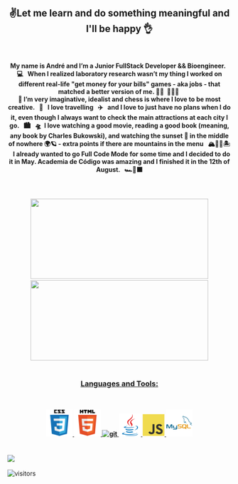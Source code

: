 ### <h2 align="center"> ✌Let me learn and do something meaningful and I'll be happy 👌</h2>
<br>


<h4 align="center"> My name is André and I’m a Junior FullStack Developer && Bioengineer. &nbsp; 💻 &nbsp; When I realized laboratory research wasn’t my thing I worked on different real-life "get money for your bills" games - aka jobs - that matched a better version of me. 🐱‍🚀&nbsp; 👩🏻‍💻&nbsp;
<br>
🦄 I’m very imaginative, idealist and chess is where I love to be most creative. &nbsp; 🌈 &nbsp; I love travelling &nbsp; ✈️ &nbsp; and I love to just have no plans when I do it, even though I always want to check the main attractions at each city I go. &nbsp; 🏙 &nbsp; 🛸&nbsp; I love watching a good movie, reading a good book (meaning, any book by Charles Bukowski), and watching the sunset 🌄 in the middle of nowhere 🌍🪐 - extra points if there are mountains in the menu &nbsp; 🏔🗻🌋🏝 &nbsp;&nbsp; I already wanted to go Full Code Mode for some time and I decided to do it in May. Academia de Código was amazing and I finished it in the 12th of August. &nbsp; 🏎🚀⬛ <h4>
<p>
<br>
<div align="center">
  <a href="https://github.com/RRAndre">
 <img width="400" height="180em" src="https://github-readme-stats-eight-theta.vercel.app/api?username=RRAndre&show_icons=true&theme=algolia&include_all_commits=true&count_private=true"/>
  <img width="400" height="180em" src="https://github-readme-stats-eight-theta.vercel.app/api/top-langs/?username=RRAndre&layout=compact&langs_count=8&theme=algolia"/>
</div>

#
<h3 align="center">Languages and Tools:</h3>
<br>
  
  <p align="center"> <a href="https://www.w3schools.com/css/" target="_blank" rel="noreferrer"> <img src="https://raw.githubusercontent.com/devicons/devicon/master/icons/css3/css3-original-wordmark.svg" alt="css" width="60" height="60"/> </a> <a href="https://www.w3.org/html/" target="_blank" rel="noreferrer"> <img src="https://raw.githubusercontent.com/devicons/devicon/master/icons/html5/html5-original-wordmark.svg" alt="html" width="60" height="60"/> </a> <a href="https://git-scm.com/" target="_blank" rel="noreferrer"> <img src="https://www.vectorlogo.zone/logos/git-scm/git-scm-icon.svg" alt="git" width="50" height="50"/> </a> <a href="https://www.java.com" target="_blank" rel="noreferrer"> <img src="https://raw.githubusercontent.com/devicons/devicon/master/icons/java/java-original.svg" alt="java" width="50" height="50"/> </a> <a href="https://developer.mozilla.org/en-US/docs/Web/JavaScript" target="_blank" rel="noreferrer"> <img src="https://raw.githubusercontent.com/devicons/devicon/master/icons/javascript/javascript-original.svg" alt="javascript" width="50" height="50"/> </a> <a href="https://www.mysql.com/" target="_blank" rel="noreferrer"> <img src="https://raw.githubusercontent.com/devicons/devicon/master/icons/mysql/mysql-original-wordmark.svg" alt="mysql" width="60" height="60"/> </a>  </p>

  
 #
<div> 
  
  <a href="https://www.linkedin.com/in/andre-martinsmsc/" target="_blank"><img src="https://img.shields.io/badge/-LinkedIn-%230077B5?style=for-the-badge&logo=linkedin&logoColor=white" target="_blank"></a> 
  
</div>


![visitors](https://visitor-badge.laobi.icu/badge?page_id=RRAndre.RRAndre)

<div style="display: inline_block"><br>
 

</div>


<!--
**RRAndre/RRAndre** is a ✨ _special_ ✨ repository because its `README.md` (this file) appears on your GitHub profile.

Here are some ideas to get you started:

- 🔭 I’m currently working on Finding a job where I can consolidate my skills
- 🌱 I’m currently learning Spring, Java, and Javascript
- 💬 Ask me about biotechnology and chess ;) 
- 📫 How to reach me: ...
- ⚡ Fun fact: 
-->
